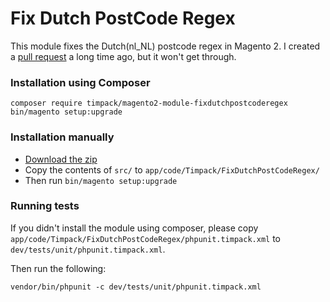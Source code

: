 # Fix Dutch PostCode Regex

This module fixes the Dutch(nl_NL) postcode regex in Magento 2. I created a [pull request](https://github.com/magento/magento2/pull/4874/files) a long time ago, but it won't get through.

### Installation using Composer

```
composer require timpack/magento2-module-fixdutchpostcoderegex
bin/magento setup:upgrade
```

### Installation manually

- [Download the zip](https://github.com/tdgroot/magento2-module-fixdutchpostcoderegex/archive/master.zip)
- Copy the contents of `src/` to `app/code/Timpack/FixDutchPostCodeRegex/`
- Then run `bin/magento setup:upgrade`

### Running tests

If you didn't install the module using composer, please copy `app/code/Timpack/FixDutchPostCodeRegex/phpunit.timpack.xml` to `dev/tests/unit/phpunit.timpack.xml`.

Then run the following:

`vendor/bin/phpunit -c dev/tests/unit/phpunit.timpack.xml`
